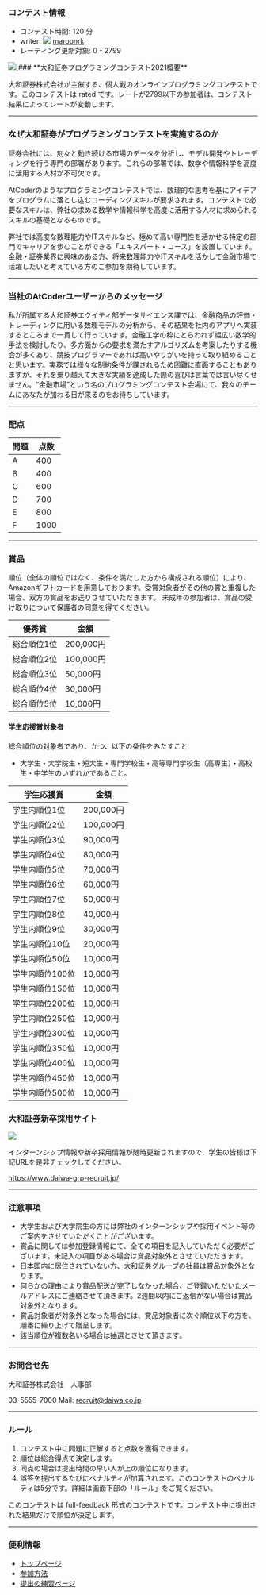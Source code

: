 
<div>

<span>

<span>

### **コンテスト情報**

<section>

<ul>

<li>
コンテスト時間: 120 分
</li>

<li>
writer: 
<img src="https://atcoder.jp//img.atcoder.jp/assets/icon/crown_silver.png">

</img>
<a href="https://atcoder.jp/contests/arc128/users/maroonrk">
<span>
maroonrk
</span>
</a>
</li>

<li>
レーティング更新対象: 0 - 
<span>
2799
</span>

</li>

</ul>

</section>
<a href="https://www.daiwa-grp.jp/">
<img src="https://img.atcoder.jp/arc128/b15bd41ce493105443081db74f79037c.png">

</img>
</a>
### **大和証券プログラミングコンテスト2021概要**

<section>

<p>
大和証券株式会社が主催する、個人戦のオンラインプログラミングコンテストです。このコンテストは rated です。レートが2799以下の参加者は、コンテスト結果によってレートが変動します。
      
</p>

</section>

---

### **なぜ大和証券がプログラミングコンテストを実施するのか**

<section>

<p>
証券会社には、刻々と動き続ける市場のデータを分析し、モデル開発やトレーディングを行う専門の部署があります。これらの部署では、数学や情報科学を高度に活用する人材が不可欠です。
      
</p>

<p>
AtCoderのようなプログラミングコンテストでは、数理的な思考を基にアイデアをプログラムに落とし込むコーディングスキルが要求されます。コンテストで必要なスキルは、弊社の求める数学や情報科学を高度に活用する人材に求められるスキルの基礎となるものです。
      
</p>

<p>
弊社では高度な数理能力やITスキルなど、極めて高い専門性を活かせる特定の部門でキャリアを歩むことができる「エキスパート・コース」を設置しています。金融・証券業界に興味のある方、将来数理能力やITスキルを活かして金融市場で活躍したいと考えている方のご参加を期待しています。
      
</p>

</section>

---

### **当社のAtCoderユーザーからのメッセージ**

<section>

<p>
私が所属する大和証券エクイティ部データサイエンス課では、金融商品の評価・トレーディングに用いる数理モデルの分析から、その結果を社内のアプリへ実装するところまで一貫して行っています。金融工学の枠にとらわれず幅広い数学的手法を検討したり、多方面からの要求を満たすアルゴリズムを考案したりする機会が多くあり、競技プログラマーであれば高いやりがいを持って取り組めることと思います。実務では様々な制約条件が課されるため困難に直面することもありますが、それを乗り越えて大きな実績を達成した際の喜びは言葉では言い尽くせません。“金融市場”という名のプログラミングコンテスト会場にて、我々のチームにあなたが加わる日が来るのをお待ちしています。
      
</p>

</section>

---

### **配点**

<section>

<div>

<div>

<table>

<thead>

<tr>

<th>
問題
</th>

<th>
点数
</th>

</tr>

</thead>

<tbody>

<tr>

<td>
A
</td>

<td>
400
</td>

</tr>

<tr>

<td>
B
</td>

<td>
400
</td>

</tr>

<tr>

<td>
C
</td>

<td>
600
</td>

</tr>

<tr>

<td>
D
</td>

<td>
700
</td>

</tr>

<tr>

<td>
E
</td>

<td>
800
</td>

</tr>

<tr>

<td>
F
</td>

<td>
1000
</td>

</tr>

</tbody>

</table>

</div>

</div>

</section>

---

### **賞品**

<section>

<p>
順位（全体の順位ではなく、条件を満たした方から構成される順位）により、Amazonギフトカードを用意しております。受賞対象者がその他の賞と重複した場合、双方の賞品をお送りさせていただきます。
<span>
未成年の参加者は、賞品の受け取りについて保護者の同意を得てください。
</span>

</p>

</section>

<div>

<div>

<table>

<thead>

<tr>

<th>
優秀賞
</th>

<th>
金額
</th>

</tr>

</thead>

<tbody>

<tr>

<td>
総合順位1位
</td>

<td>
200,000円
</td>

</tr>

<tr>

<td>
総合順位2位
</td>

<td>
100,000円
</td>

</tr>

<tr>

<td>
総合順位3位
</td>

<td>
50,000円
</td>

</tr>

<tr>

<td>
総合順位4位
</td>

<td>
30,000円
</td>

</tr>

<tr>

<td>
総合順位5位
</td>

<td>
10,000円
</td>

</tr>

</tbody>

</table>

</div>

#### **学生応援賞対象者**
総合順位の対象者であり、かつ、以下の条件をみたすこと
      
<ul>

<li>
大学生・大学院生・短大生・専門学校生・高等専門学校生（高専生）・高校生・中学生のいずれかであること。
</li>

</ul>

<div>

<table>

<thead>

<tr>

<th>
学生応援賞
</th>

<th>
金額
</th>

</tr>

</thead>

<tbody>

<tr>

<td>
学生内順位1位
</td>

<td>
200,000円
</td>

</tr>

<tr>

<td>
学生内順位2位
</td>

<td>
100,000円
</td>

</tr>

<tr>

<td>
学生内順位3位
</td>

<td>
90,000円
</td>

</tr>

<tr>

<td>
学生内順位4位
</td>

<td>
80,000円
</td>

</tr>

<tr>

<td>
学生内順位5位
</td>

<td>
70,000円
</td>

</tr>

<tr>

<td>
学生内順位6位
</td>

<td>
60,000円
</td>

</tr>

<tr>

<td>
学生内順位7位
</td>

<td>
50,000円
</td>

</tr>

<tr>

<td>
学生内順位8位
</td>

<td>
40,000円
</td>

</tr>

<tr>

<td>
学生内順位9位
</td>

<td>
30,000円
</td>

</tr>

<tr>

<td>
学生内順位10位
</td>

<td>
20,000円
</td>

</tr>

<tr>

<td>
学生内順位50位
</td>

<td>
10,000円
</td>

</tr>

<tr>

<td>
学生内順位100位
</td>

<td>
10,000円
</td>

</tr>

<tr>

<td>
学生内順位150位
</td>

<td>
10,000円
</td>

</tr>

<tr>

<td>
学生内順位200位
</td>

<td>
10,000円
</td>

</tr>

<tr>

<td>
学生内順位250位
</td>

<td>
10,000円
</td>

</tr>

<tr>

<td>
学生内順位300位
</td>

<td>
10,000円
</td>

</tr>

<tr>

<td>
学生内順位350位
</td>

<td>
10,000円
</td>

</tr>

<tr>

<td>
学生内順位400位
</td>

<td>
10,000円
</td>

</tr>

<tr>

<td>
学生内順位450位
</td>

<td>
10,000円
</td>

</tr>

<tr>

<td>
学生内順位500位
</td>

<td>
10,000円
</td>

</tr>

</tbody>

</table>

</div>

</div>

### **大和証券新卒採用サイト**

<section>
<a href="https://www.daiwa-grp-recruit.jp/">
<img src="https://img.atcoder.jp/arc128/3dff44932d5c4121b2696eac485fba05.png">

</img>
</a>
<p>
インターンシップ情報や新卒採用情報が随時更新されますので、学生の皆様は下記URLを是非チェックしてください。
      
</p>
<a href="https://www.daiwa-grp-recruit.jp/">https://www.daiwa-grp-recruit.jp/</a>
</section>

---

### **注意事項**

<section>

<p>

</p>

<ul>

<li>
大学生および大学院生の方には弊社のインターンシップや採用イベント等のご案内をさせていただくことがございます。
</li>

<li>
賞品に関しては参加登録情報にて、全ての項目を記入していただく必要がございます。未記入の項目がある場合は賞品対象外とさせていただきます。
</li>

<li>
日本国内に居住されていない方、大和証券グループの社員は賞品対象外となります。
</li>

<li>
何らかの理由により賞品配送が完了しなかった場合、ご登録いただいたメールアドレスにご連絡させて頂きます。2週間以内にご返信がない場合は賞品対象外となります。
</li>

<li>
賞品対象者が対象外となった場合には、賞品対象者に次ぐ順位以下の方を、順番に繰り上げて贈呈します。
</li>

<li>
該当順位が複数名いる場合は抽選とさせて頂きます｡
</li>

</ul>

<p>

</p>

</section>

---

### **お問合せ先**

<section>
大和証券株式会社　人事部

03-5555-7000 Mail: recruit@daiwa.co.jp
    
</section>

---

### **ルール**

<section>

<ol>

<li>
コンテスト中に問題に正解すると点数を獲得できます。
</li>

<li>
順位は総合得点で決定します。
</li>

<li>
同点の場合は提出時間の早い人が上の順位になります。
</li>

<li>
誤答を提出するたびにペナルティが加算されます。このコンテストのペナルティは5分です。詳細は画面下部の「ルール」をご覧ください。
</li>

</ol>

<p>
このコンテストは full-feedback 形式のコンテストです。コンテスト中に提出された結果だけで順位が決定します。
      
</p>

</section>

---

### **便利情報**

<ul>

<li>
<a href="https://atcoder.jp/">トップページ</a>
</li>

<li>
<a href="https://atcoder.jp/post/37">参加方法</a>
</li>

<li>
<a href="https://atcoder.jp/contests/practice">提出の練習ページ</a>
</li>

</ul>

</span>

</span>

</div>
